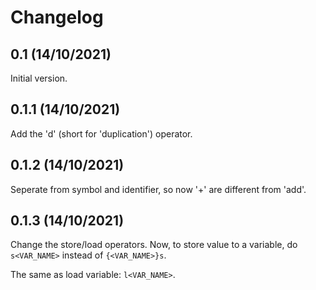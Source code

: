 # Changelog

## 0.1 (14/10/2021)

Initial version.

## 0.1.1 (14/10/2021)

Add the 'd' (short for 'duplication') operator.

## 0.1.2 (14/10/2021)

Seperate from symbol and identifier, so now '+' are different from 'add'.

## 0.1.3 (14/10/2021)

Change the store/load operators. Now, to store value to a variable, do `s<VAR_NAME>`
instead of `{<VAR_NAME>}s`.

The same as load variable: `l<VAR_NAME>`.
